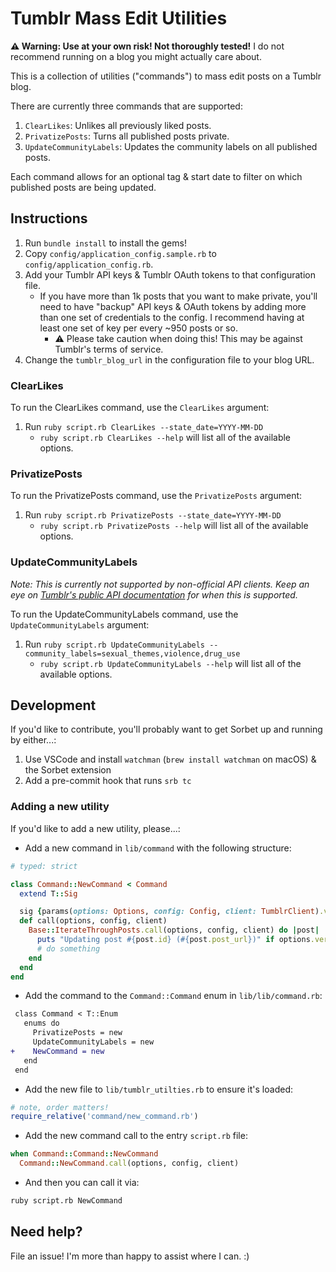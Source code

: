 # Tumblr Mass Edit Utilities

**⚠️ Warning: Use at your own risk! Not thoroughly tested!** I do not recommend running on a blog you might actually care about.

This is a collection of utilities ("commands") to mass edit posts on a Tumblr blog.

There are currently three commands that are supported:

1. `ClearLikes`: Unlikes all previously liked posts.
1. `PrivatizePosts`: Turns all published posts private.
1. `UpdateCommunityLabels`: Updates the community labels on all published posts.

Each command allows for an optional tag & start date to filter on which published posts are being updated.

## Instructions

1. Run `bundle install` to install the gems!
1. Copy `config/application_config.sample.rb` to `config/application_config.rb`.
1. Add your Tumblr API keys & Tumblr OAuth tokens to that configuration file.
    * If you have more than 1k posts that you want to make private, you'll need to have "backup" API keys & OAuth tokens by adding more than one set of credentials to the config. I recommend having at least one set of key per every ~950 posts or so.
        * ⚠️ Please take caution when doing this! This may be against Tumblr's terms of service.
1. Change the `tumblr_blog_url` in the configuration file to your blog URL.

### ClearLikes

To run the ClearLikes command, use the `ClearLikes` argument:

1. Run `ruby script.rb ClearLikes --state_date=YYYY-MM-DD`
    * `ruby script.rb ClearLikes --help` will list all of the available options.

### PrivatizePosts

To run the PrivatizePosts command, use the `PrivatizePosts` argument:

1. Run `ruby script.rb PrivatizePosts --state_date=YYYY-MM-DD`
    * `ruby script.rb PrivatizePosts --help` will list all of the available options.

### UpdateCommunityLabels

*Note: This is currently not supported by non-official API clients. Keep an eye on [Tumblr's public API documentation](https://github.com/tumblr/docs) for when this is supported.*

To run the UpdateCommunityLabels command, use the `UpdateCommunityLabels` argument:

1. Run `ruby script.rb UpdateCommunityLabels --community_labels=sexual_themes,violence,drug_use`
    * `ruby script.rb UpdateCommunityLabels --help` will list all of the available options.

## Development

If you'd like to contribute, you'll probably want to get Sorbet up and running by either...:

1. Use VSCode and install `watchman` (`brew install watchman` on macOS) & the Sorbet extension
1. Add a pre-commit hook that runs `srb tc`

### Adding a new utility

If you'd like to add a new utility, please...:

* Add a new command in `lib/command` with the following structure:

```ruby
# typed: strict

class Command::NewCommand < Command
  extend T::Sig

  sig {params(options: Options, config: Config, client: TumblrClient).void}
  def call(options, config, client)
    Base::IterateThroughPosts.call(options, config, client) do |post|
      puts "Updating post #{post.id} (#{post.post_url})" if options.verbose
      # do something
    end
  end
end
```

* Add the command to the `Command::Command` enum in `lib/lib/command.rb`:

```diff
 class Command < T::Enum
   enums do
     PrivatizePosts = new
     UpdateCommunityLabels = new
+    NewCommand = new
   end
 end
```

* Add the new file to `lib/tumblr_utilties.rb` to ensure it's loaded:

```ruby
# note, order matters!
require_relative('command/new_command.rb')
```

* Add the new command call to the entry `script.rb` file:

```ruby
when Command::Command::NewCommand
  Command::NewCommand.call(options, config, client)
```

* And then you can call it via:

```bash
ruby script.rb NewCommand
```

## Need help?

File an issue! I'm more than happy to assist where I can. :)
